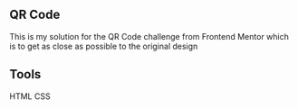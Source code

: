 ## QR Code
This is my solution for the QR Code challenge from Frontend Mentor which is to get as close as possible to the original design

## Tools
HTML CSS
